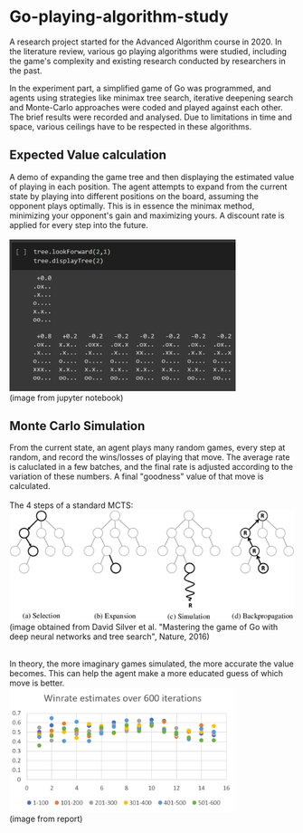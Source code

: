 # Go-playing-algorithm-study

A research project started for the Advanced Algorithm course in 2020.
In the literature review, various go playing algorithms were studied, including the game's complexity and existing research conducted by researchers in the past.

In the experiment part, a simplified game of Go was programmed, and agents using strategies like minimax tree search, iterative deepening search and Monte-Carlo approaches were coded and played against each other. The brief results were recorded and analysed. Due to limitations in time and space, various ceilings have to be respected in these algorithms.

## Expected Value calculation
A demo of expanding the game tree and then displaying the estimated value of playing in each position.
The agent attempts to expand from the current state by playing into different positions on the board, assuming the opponent plays optimally.
This is in essence the minimax method, minimizing your opponent's gain and maximizing yours.
A discount rate is applied for every step into the future.<br/><br/>
<img src="https://github.com/sholick/Go-playing-algorithm-study/blob/main/minimax-tree.PNG" width="400" >
<br/>(image from jupyter notebook)

## Monte Carlo Simulation
From the current state, an agent plays many random games, every step at random, and record the wins/losses of playing that move.
The average rate is caluclated in a few batches, and the final rate is adjusted according to the variation of these numbers.
A final "goodness" value of that move is calculated.<br/><br/>
The 4 steps of a standard MCTS:
<img src="https://github.com/sholick/Go-playing-algorithm-study/blob/main/mcts.png" width="600" >
<br/>(image obtained from David Silver et al. "Mastering the game of Go with deep neural networks and tree search", Nature, 2016)

<br/>In theory, the more imaginary games simulated, the more accurate the value becomes. This can help the agent make a more educated guess of which move is better.
<br/>
<img src="https://github.com/sholick/Go-playing-algorithm-study/blob/main/MCTS_winrate_plot.PNG" width="400" >
<br/>(image from report)
